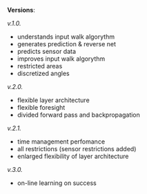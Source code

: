 **Versions**:

*v.1.0.*

* understands input walk algorythm
* generates prediction & reverse net
* predicts sensor data
* improves input walk algorythm
* restricted areas
* discretized angles


*v.2.0.*

* flexible layer architecture
* flexible foresight
* divided forward pass and backpropagation
 

*v.2.1.*

* time management perfomance
* all restrictions (sensor restrictions added)
* enlarged flexibility of layer architecture

*v.3.0.*

* on-line learning on success